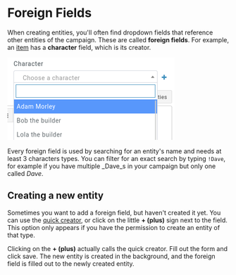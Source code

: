 # Foreign Fields

When creating entities, you'll often find dropdown fields that reference other entities of the campaign. These are called **foreign fields**. For example, an [item](/entities/items) has a **character** field, which is its creator.

![Foreign field example](img/foreign.png)

Every foreign field is used by searching for an entity's name and needs at least 3 characters types. You can filter for an exact search by typing `!Dave`, for example if you have multiple _Dave_s in your campaign but only one called _Dave_.

## Creating a new entity

Sometimes you want to add a foreign field, but haven't created it yet. You can use the [quick creator](/features/quick-creator), or click on the little **+ (plus)** sign next to the field. This option only appears if you have the permission to create an entity of that type.

Clicking on the **+ (plus)** actually calls the quick creator. Fill out the form and click save. The new entity is created in the background, and the foreign field is filled out to the newly created entity.
